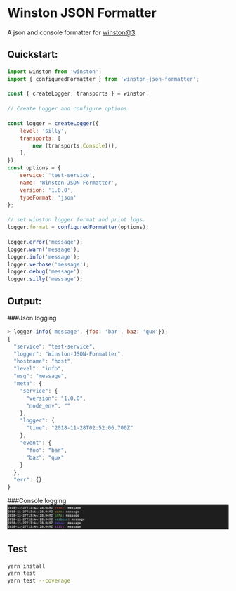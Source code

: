# Winston JSON Formatter
A json and console formatter for [winston@3](https://github.com/winstonjs/winston).

## Quickstart:

```javascript
import winston from 'winston';
import { configuredFormatter } from 'winston-json-formatter';

const { createLogger, transports } = winston;

// Create Logger and configure options.

const logger = createLogger({ 
    level: 'silly',
    transports: [
        new (transports.Console)(),
    ],
});
const options = { 
    service: 'test-service', 
    name: 'Winston-JSON-Formatter', 
    version: '1.0.0', 
    typeFormat: 'json'
};

// set winston logger format and print logs.
logger.format = configuredFormatter(options);

logger.error('message');
logger.warn('message');
logger.info('message');
logger.verbose('message');
logger.debug('message');
logger.silly('message');
```

## Output: 

###Json logging
```javascript
> logger.info('message', {foo: 'bar', baz: 'qux'});
{
  "service": "test-service",
  "logger": "Winston-JSON-Formatter",
  "hostname": "host",
  "level": "info",
  "msg": "message",
  "meta": {
    "service": {
      "version": "1.0.0",
      "node_env": ""
    },
    "logger": {
      "time": "2018-11-28T02:52:06.700Z"
    },
    "event": {
      "foo": "bar",
      "baz": "qux"
    }
  },
  "err": {}
}
```

###Console logging
![console log style](docs/console-log-example.png)

## Test
```bash
yarn install
yarn test
yarn test --coverage
```
